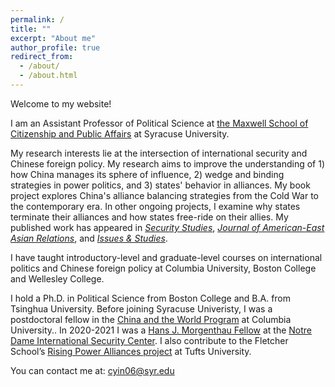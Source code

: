```yaml
---
permalink: /
title: ""
excerpt: "About me"
author_profile: true
redirect_from:
  - /about/
  - /about.html
---
```


Welcome to my website!

I am an Assistant Professor of Political Science at [the Maxwell School of Citizenship and Public Affairs](https://www.maxwell.syr.edu/academics/political-science-department) at Syracuse University.

My research interests lie at the intersection of international security and Chinese foreign policy. My research aims to improve the understanding of 1) how China manages its sphere of influence, 2) wedge and binding strategies in power politics, and 3) states' behavior in alliances. My book project explores China's alliance balancing strategies from the Cold War to the contemporary era. In other ongoing projects, I examine why states terminate their alliances and how states free-ride on their allies. My published work has appeared in [<i>Security Studies</i>](https://doi.org/10.1080/09636412.2022.2097891), [<i>Journal of American-East Asian Relations</i>](https://doi.org/10.1163/18765610-02603002), and [<i>Issues & Studies</i>](https://doi.org/10.7033/ISE.201409_50(3).0003).

I have taught introductory-level and graduate-level courses on international politics and Chinese foreign policy at Columbia University, Boston College and Wellesley College.

I hold a Ph.D. in Political Science from Boston College and B.A. from Tsinghua University. Before joining Syracuse Univeristy, I was a postdoctoral fellow in the [China and the World Program](https://cwp.sipa.columbia.edu/people/chengzhi-yin) at Columbia University.. In 2020-2021 I was a [Hans J. Morgenthau Fellow](https://ndisc.nd.edu/people/opportunities/the-notre-dame-international-security-center-hans-j-morgenthau-fellows) at the [Notre Dame International Security Center](https://ndisc.nd.edu/). I also contribute to the Fletcher School’s [Rising Power Alliances project](https://sites.tufts.edu/cierp/rising-power-alliances-project/) at Tufts University.

You can contact me at: cyin06@syr.edu
